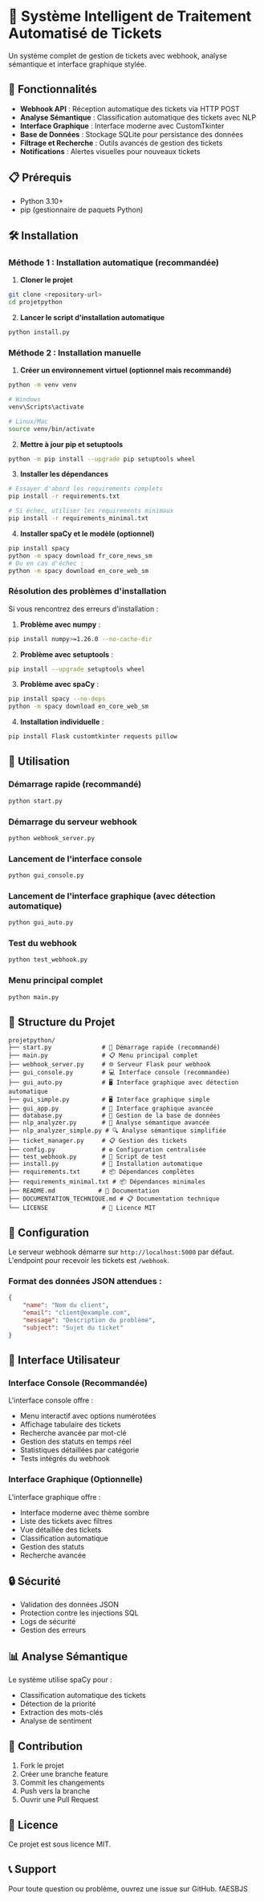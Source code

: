 # 🎫 Système Intelligent de Traitement Automatisé de Tickets

Un système complet de gestion de tickets avec webhook, analyse sémantique et interface graphique stylée.

## 🚀 Fonctionnalités

- **Webhook API** : Réception automatique des tickets via HTTP POST
- **Analyse Sémantique** : Classification automatique des tickets avec NLP
- **Interface Graphique** : Interface moderne avec CustomTkinter
- **Base de Données** : Stockage SQLite pour persistance des données
- **Filtrage et Recherche** : Outils avancés de gestion des tickets
- **Notifications** : Alertes visuelles pour nouveaux tickets

## 📋 Prérequis

- Python 3.10+
- pip (gestionnaire de paquets Python)

## 🛠️ Installation

### Méthode 1 : Installation automatique (recommandée)

1. **Cloner le projet**
```bash
git clone <repository-url>
cd projetpython
```

2. **Lancer le script d'installation automatique**
```bash
python install.py
```

### Méthode 2 : Installation manuelle

1. **Créer un environnement virtuel (optionnel mais recommandé)**
```bash
python -m venv venv

# Windows
venv\Scripts\activate

# Linux/Mac
source venv/bin/activate
```

2. **Mettre à jour pip et setuptools**
```bash
python -m pip install --upgrade pip setuptools wheel
```

3. **Installer les dépendances**
```bash
# Essayer d'abord les requirements complets
pip install -r requirements.txt

# Si échec, utiliser les requirements minimaux
pip install -r requirements_minimal.txt
```

4. **Installer spaCy et le modèle (optionnel)**
```bash
pip install spacy
python -m spacy download fr_core_news_sm
# Ou en cas d'échec :
python -m spacy download en_core_web_sm
```

### Résolution des problèmes d'installation

Si vous rencontrez des erreurs d'installation :

1. **Problème avec numpy** :
```bash
pip install numpy>=1.26.0 --no-cache-dir
```

2. **Problème avec setuptools** :
```bash
pip install --upgrade setuptools wheel
```

3. **Problème avec spaCy** :
```bash
pip install spacy --no-deps
python -m spacy download en_core_web_sm
```

4. **Installation individuelle** :
```bash
pip install Flask customtkinter requests pillow
```

## 🎯 Utilisation

### Démarrage rapide (recommandé)
```bash
python start.py
```

### Démarrage du serveur webhook
```bash
python webhook_server.py
```

### Lancement de l'interface console
```bash
python gui_console.py
```

### Lancement de l'interface graphique (avec détection automatique)
```bash
python gui_auto.py
```

### Test du webhook
```bash
python test_webhook.py
```

### Menu principal complet
```bash
python main.py
```

## 📁 Structure du Projet

```
projetpython/
├── start.py              # 🚀 Démarrage rapide (recommandé)
├── main.py               # 📋 Menu principal complet
├── webhook_server.py     # 🌐 Serveur Flask pour webhook
├── gui_console.py        # 💻 Interface console (recommandée)
├── gui_auto.py           # 🖥️ Interface graphique avec détection automatique
├── gui_simple.py         # 🖥️ Interface graphique simple
├── gui_app.py            # 🎨 Interface graphique avancée
├── database.py           # 💾 Gestion de la base de données
├── nlp_analyzer.py       # 🧠 Analyse sémantique avancée
├── nlp_analyzer_simple.py # 🔍 Analyse sémantique simplifiée
├── ticket_manager.py     # 📋 Gestion des tickets
├── config.py             # ⚙️ Configuration centralisée
├── test_webhook.py       # 🧪 Script de test
├── install.py            # 🔧 Installation automatique
├── requirements.txt      # 📦 Dépendances complètes
├── requirements_minimal.txt # 📦 Dépendances minimales
├── README.md            # 📖 Documentation
├── DOCUMENTATION_TECHNIQUE.md # 📋 Documentation technique
└── LICENSE               # 📄 Licence MIT
```

## 🔧 Configuration

Le serveur webhook démarre sur `http://localhost:5000` par défaut.
L'endpoint pour recevoir les tickets est `/webhook`.

### Format des données JSON attendues :
```json
{
    "name": "Nom du client",
    "email": "client@example.com",
    "message": "Description du problème",
    "subject": "Sujet du ticket"
}
```

## 🎨 Interface Utilisateur

### Interface Console (Recommandée)
L'interface console offre :
- Menu interactif avec options numérotées
- Affichage tabulaire des tickets
- Recherche avancée par mot-clé
- Gestion des statuts en temps réel
- Statistiques détaillées par catégorie
- Tests intégrés du webhook

### Interface Graphique (Optionnelle)
L'interface graphique offre :
- Interface moderne avec thème sombre
- Liste des tickets avec filtres
- Vue détaillée des tickets
- Classification automatique
- Gestion des statuts
- Recherche avancée

## 🔒 Sécurité

- Validation des données JSON
- Protection contre les injections SQL
- Logs de sécurité
- Gestion des erreurs

## 📊 Analyse Sémantique

Le système utilise spaCy pour :
- Classification automatique des tickets
- Détection de la priorité
- Extraction des mots-clés
- Analyse de sentiment

## 🤝 Contribution

1. Fork le projet
2. Créer une branche feature
3. Commit les changements
4. Push vers la branche
5. Ouvrir une Pull Request

## 📄 Licence

Ce projet est sous licence MIT.

## 📞 Support

Pour toute question ou problème, ouvrez une issue sur GitHub. f A E S B J S  
 